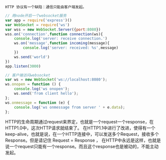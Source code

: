 `HTTP 协议有一个缺陷：通信只能由客户端发起。`

```javascript
// 用node开启一个websocket服务
var app = require('express')()
var WebSocket = require('ws')
var wss = new WebSocket.Server({port:8080})
wss.on('connection',function connection(ws){
    console.log('server: receive connection.')
    ws.on('message',function incoming(message){
        console.log('server: received: %s',message)
    })
    ws.send('world')
})
app.listen(3000)
```

```javascript
// 客户端访问websocket
var ws = new WebSocket('ws://localhost:8080');
ws.onopen = function () {
    console.log('ws onopen');
    ws.send('from client hello');
};
ws.onmessage = function (e) {
    console.log('ws onmessage from server ' + e.data);
};
```

HTTP的生命周期通过request来界定，也就是一个request一个response，在HTTP1.0中，这次HTTP请求就结束了。
在HTTP1.1中进行了改进，使得有一个keep-alive，也就是说，在一个HTTP连接中，可以发送多个Request，接收多个Response。但是请记住 Request = Response ， 在HTTP中永远是这样，也就是说一个request只能有一个response。而且这个response也是被动的，不能主动发起。
